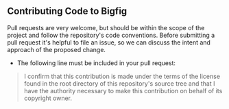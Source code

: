 Contributing Code to Bigfig
---------------------------
Pull requests are very welcome, but should be within the scope of the project
and follow the repository's code conventions. Before submitting a pull request
it's helpful to file an issue, so we can discuss the intent and approach of
the proposed change.
- The following line must be included in your pull request:
> I confirm that this contribution is made under the terms of the license found in the root directory of this repository's source tree and that I have the authority necessary to make this contribution on behalf of its copyright owner.
